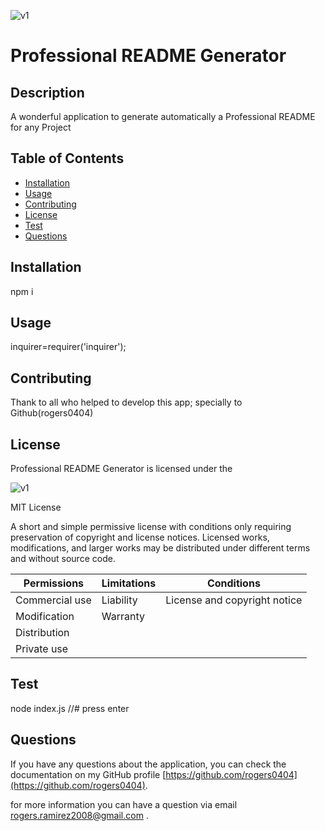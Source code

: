 
![v1](https://img.shields.io/static/v1?label=License&message=MIT&color=green&&style=plastic)

# Professional README Generator

## Description 

A wonderful application to generate automatically a Professional README for any Project


## Table of Contents

* [Installation](#installation)
* [Usage](#usage)
* [Contributing](#Contributing)
* [License](#license)
* [Test](#Test)
* [Questions](#questions) 


## Installation

npm i


## Usage 

inquirer=requirer('inquirer');


## Contributing

Thank to all who helped to develop this app; specially to Github(rogers0404)


## License

Professional README Generator is licensed under the

![v1](https://img.shields.io/static/v1?label=License&message=MIT&color=green&&style=plastic)

MIT License

A short and simple permissive license with conditions only requiring preservation of copyright and license notices. Licensed works, modifications, and larger works may be distributed under different terms and without source code.

Permissions | Limitations  |   Conditions
------------ | ------------  | ------------
Commercial use | Liability |   License and copyright notice
Modification | Warranty    |
Distribution |     |
Private use |     |


## Test

node index.js //# press enter


## Questions

If you have any questions about the application, you can check the documentation on my GitHub profile [https://github.com/rogers0404](https://github.com/rogers0404).

for more information you can have a question via email [rogers.ramirez2008@gmail.com](rogers.ramirez2008@gmail.com)  .
    